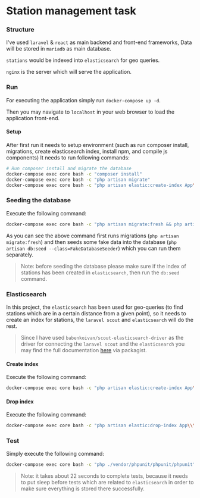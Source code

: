 # Station management task

### Structure

I've used `laravel` & `react` as main backend and front-end frameworks, Data will be stored in `mariadb` as main database. 

`stations` would be indexed into `elasticsearch` for geo queries.
 
`nginx` is the server which will serve the application.

### Run

For executing the application simply run `docker-compose up -d`.

Then you may navigate to `localhost` in your web browser to load the application front-end.

#### Setup

After first run it needs to setup environment (such as run composer install, migrations, create elasticsearch index,
 install npm, and compile js components) It needs to run following commands:

```bash
# Run composer install and migrate the database
docker-compose exec core bash -c "composer install"
docker-compose exec core bash -c "php artisan migrate"
docker-compose exec core bash -c "php artisan elastic:create-index App\\\\Elastic\\\\Configurators\\\\StationConfigurator"
```

### Seeding the database

Execute the following command:

```bash
docker-compose exec core bash -c "php artisan migrate:fresh && php artisan db:seed --class=FakeDatabaseSeeder"
```

As you can see the above command first runs migrations (`php artisan migrate:fresh`) and then seeds some fake data
into the database (`php artisan db:seed --class=FakeDatabaseSeeder`) which you can run them separately.

> Note: before seeding the database please make sure if the index of stations has been created in `elasticsearch`, then run the `db:seed` command.

### Elasticsearch

In this project, the `elasticsearch` has been used for geo-queries (to find stations which are in a certain distance from
 a given point), so it needs to create an index for stations, the `laravel scout` and `elasticsearch` will do the rest.

>Since I have used `babenkoivan/scout-elasticsearch-driver` as the driver for connecting the `laravel scout` and
> the `elasticsearch` you may find the full documentation [here](https://packagist.org/packages/babenkoivan/scout-elasticsearch-driver) via packagist.

#### Create index
Execute the following command:

```bash
docker-compose exec core bash -c "php artisan elastic:create-index App\\\\Elastic\\\\Configurators\\\\StationConfigurator"
```

#### Drop index
Execute the following command:

```bash
docker-compose exec core bash -c "php artisan elastic:drop-index App\\\\Elastic\\\\Configurators\\\\StationConfigurator"
```

### Test

Simply execute the following command:

```bash
docker-compose exec core bash -c "php ./vendor/phpunit/phpunit/phpunit"
```

>Note: it takes about 22 seconds to complete tests, because it needs to put sleep before tests which are related to `elasticsearch` 
> in order to make sure everything is stored there successfully.
